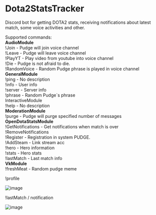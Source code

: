 # Dota2StatsTracker
Discord bot for getting DOTA2 stats, receiving notifications about latest match, some voice activities and other.

Supported commands: <br />
**AudioModule** <br />
!Join - Pudge will join voice channel <br />
!Leave - Pudge will leave voice channel <br />
!PlayYT - Play video from youtube into voice channel <br />
!Die - Pudge is not afraid to die. <br />
!RandomVoice - Random Pudge phrase is played in voice channel <br />
**GeneralModule** <br />
!ping - No description  <br />
!info - User info <br />
!server - Server info <br />
!phrase - Random Pudge`s phrase <br />
InteractiveModule  <br />
!help - No description <br />
**ModerationModule** <br />
!purge - Pudge will purge specified number of messages <br />
**OpenDotaStatsModule** <br />
!GetNotifications - Get notifications when match is over <br />
!RemoveNotifications  <br />
!Register - Registration in system PUDGE. <br />
!AddSteam - Link stream acc <br />
!hero - Hero information <br />
!stats - Hero stats <br />
!lastMatch - Last match info <br />
**VkModule** <br />
!freshMeat - Random pudge meme <br />

!profile 

![image](https://github.com/VladyaRazumist/Dota2StatsTracker/assets/45969614/d9528803-3fe3-4a6b-ba7e-31423d5ecace)


!lastMatch / notification


![image](https://github.com/VladyaRazumist/Dota2StatsTracker/assets/45969614/72bef866-d83b-424b-b705-4053130e7ea6)

